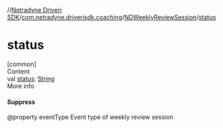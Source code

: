 //[Netradyne Driveri SDK](../../index.md)/[com.netradyne.driverisdk.coaching](../index.md)/[NDWeeklyReviewSession](index.md)/[status](status.md)



# status  
[common]  
Content  
val [status](status.md): [String](https://kotlinlang.org/api/latest/jvm/stdlib/kotlin/-string/index.html)  
More info  


#### Suppress  


@property eventType Event type of weekly review session

  



